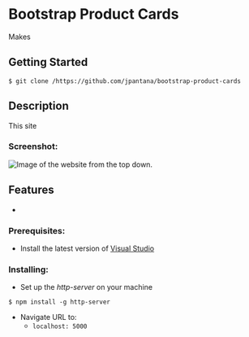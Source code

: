 # Bootstrap Product Cards
Makes 

## Getting Started
```
$ git clone /https://github.com/jpantana/bootstrap-product-cards
```

## Description
This site 


### Screenshot:

![Image of the website from the top down.]("")

## Features
*  
  

### Prerequisites:

- Install the latest version of [Visual Studio](https://code.visualstudio.com/download)
    
### Installing:

* Set up the _http-server_ on your machine
```
$ npm install -g http-server
```
  * Navigate URL to:
    * `localhost: 5000`
    



